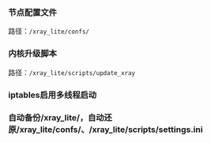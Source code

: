 ### 节点配置文件

路径：`/xray_lite/confs/`

### 内核升级脚本

路径：`/xray_lite/scripts/update_xray`

### iptables启用多线程启动

### 自动备份/xray_lite/，自动还原/xray_lite/confs/、/xray_lite/scripts/settings.ini

